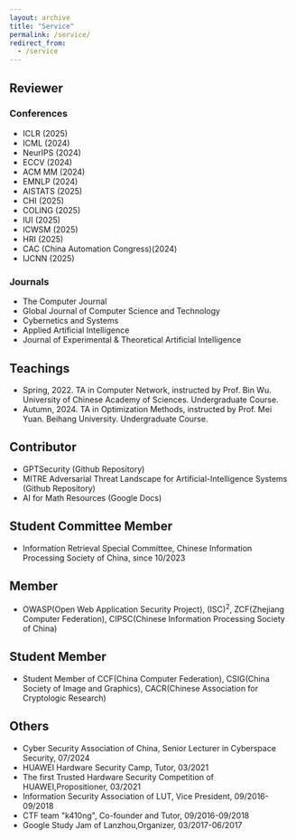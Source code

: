 ```yaml
---
layout: archive
title: "Service"
permalink: /service/
redirect_from:
  - /service
---
```


## Reviewer
### Conferences
* ICLR (2025)
* ICML (2024)
* NeurIPS (2024)
* ECCV (2024)
* ACM MM (2024)
* EMNLP (2024)
* AISTATS (2025)
* CHI (2025)
* COLING (2025)
* IUI (2025)
* ICWSM (2025)
* HRI (2025)
* CAC (China Automation Congress)(2024)
* IJCNN (2025)


### Journals
* The Computer Journal
* Global Journal of Computer Science and Technology
* Cybernetics and Systems
* Applied Artificial Intelligence
* Journal of Experimental & Theoretical Artificial Intelligence

## Teachings
* Spring, 2022. TA in Computer Network, instructed by Prof. Bin Wu. University of Chinese Academy of Sciences. Undergraduate Course.
* Autumn, 2024. TA in Optimization Methods, instructed by Prof. Mei Yuan. Beihang University. Undergraduate Course.

## Contributor
* GPTSecurity (Github Repository)
* MITRE Adversarial Threat Landscape for Artificial-Intelligence Systems (Github Repository)
* AI for Math Resources (Google Docs)

## Student Committee Member
* Information Retrieval Special Committee, Chinese Information Processing Society of China, since 10/2023

## Member
* OWASP(Open Web Application Security Project), (ISC)<sup>2</sup>, ZCF(Zhejiang Computer Federation), CIPSC(Chinese Information Processing Society of China)

## Student Member
* Student Member of CCF(China Computer Federation), CSIG(China Society of Image and Graphics), CACR(Chinese Association for Cryptologic Research)

## Others
* Cyber Security Association of China, Senior Lecturer in Cyberspace Security, 07/2024
* HUAWEI Hardware Security Camp, Tutor, 03/2021
* The first Trusted Hardware Security Competition of HUAWEI,Propositioner, 03/2021
* Information Security Association of LUT, Vice President, 09/2016-09/2018
* CTF team "k410ng", Co-founder and Tutor, 09/2016-09/2018
* Google Study Jam of Lanzhou,Organizer, 03/2017-06/2017
